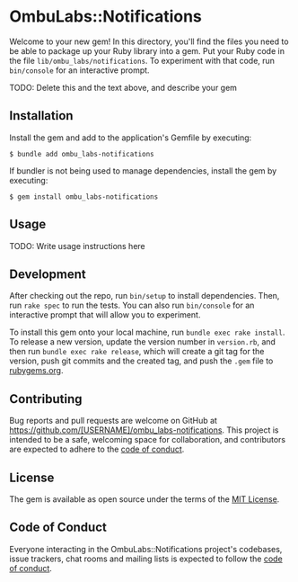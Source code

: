 # OmbuLabs::Notifications

Welcome to your new gem! In this directory, you'll find the files you need to be able to package up your Ruby library into a gem. Put your Ruby code in the file `lib/ombu_labs/notifications`. To experiment with that code, run `bin/console` for an interactive prompt.

TODO: Delete this and the text above, and describe your gem

## Installation

Install the gem and add to the application's Gemfile by executing:

    $ bundle add ombu_labs-notifications

If bundler is not being used to manage dependencies, install the gem by executing:

    $ gem install ombu_labs-notifications

## Usage

TODO: Write usage instructions here

## Development

After checking out the repo, run `bin/setup` to install dependencies. Then, run `rake spec` to run the tests. You can also run `bin/console` for an interactive prompt that will allow you to experiment.

To install this gem onto your local machine, run `bundle exec rake install`. To release a new version, update the version number in `version.rb`, and then run `bundle exec rake release`, which will create a git tag for the version, push git commits and the created tag, and push the `.gem` file to [rubygems.org](https://rubygems.org).

## Contributing

Bug reports and pull requests are welcome on GitHub at https://github.com/[USERNAME]/ombu_labs-notifications. This project is intended to be a safe, welcoming space for collaboration, and contributors are expected to adhere to the [code of conduct](https://github.com/[USERNAME]/ombu_labs-notifications/blob/master/CODE_OF_CONDUCT.md).

## License

The gem is available as open source under the terms of the [MIT License](https://opensource.org/licenses/MIT).

## Code of Conduct

Everyone interacting in the OmbuLabs::Notifications project's codebases, issue trackers, chat rooms and mailing lists is expected to follow the [code of conduct](https://github.com/[USERNAME]/ombu_labs-notifications/blob/master/CODE_OF_CONDUCT.md).
